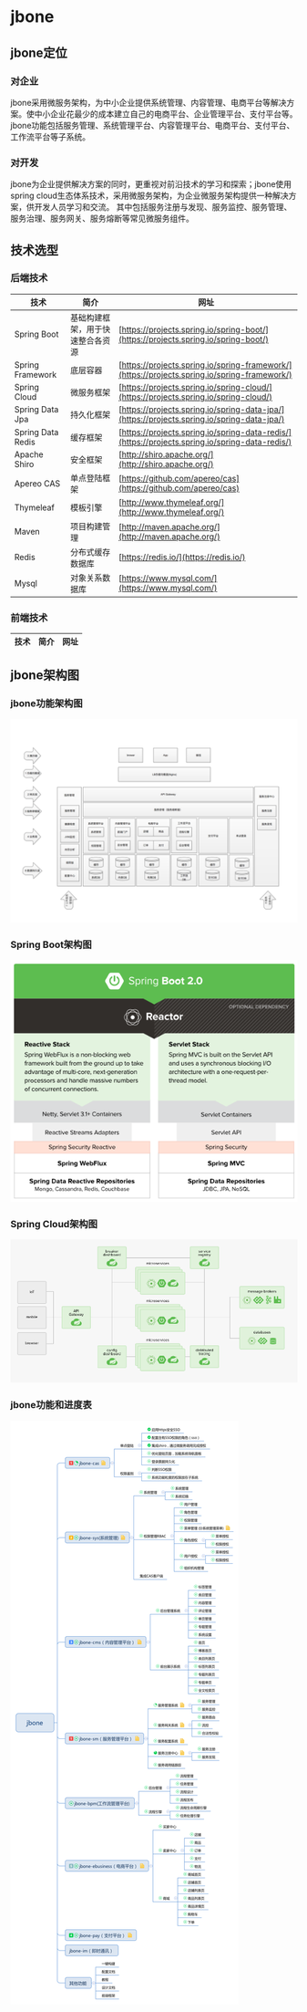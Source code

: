 # jbone
## jbone定位
### 对企业
jbone采用微服务架构，为中小企业提供系统管理、内容管理、电商平台等解决方案。使中小企业花最少的成本建立自己的电商平台、企业管理平台、支付平台等。
jbone功能包括服务管理、系统管理平台、内容管理平台、电商平台、支付平台、工作流平台等子系统。
### 对开发
jbone为企业提供解决方案的同时，更重视对前沿技术的学习和探索；jbone使用spring cloud生态体系技术，采用微服务架构，为企业微服务架构提供一种解决方案，供开发人员学习和交流。
其中包括服务注册与发现、服务监控、服务管理、服务治理、服务网关、服务熔断等常见微服务组件。
## 技术选型
### 后端技术
技术 | 简介 | 网址
---- | ------ | ----
Spring Boot | 基础构建框架，用于快速整合各资源 | [https://projects.spring.io/spring-boot/](https://projects.spring.io/spring-boot/)
Spring Framework | 底层容器 |  [https://projects.spring.io/spring-framework/](https://projects.spring.io/spring-framework/)
Spring Cloud | 微服务框架 | [https://projects.spring.io/spring-cloud/](https://projects.spring.io/spring-cloud/)
Spring Data Jpa | 持久化框架 | [https://projects.spring.io/spring-data-jpa/](https://projects.spring.io/spring-data-jpa/)
Spring Data Redis | 缓存框架 | [https://projects.spring.io/spring-data-redis/](https://projects.spring.io/spring-data-redis/)
Apache Shiro | 安全框架 | [http://shiro.apache.org/](http://shiro.apache.org/)
Apereo CAS | 单点登陆框架 | [https://github.com/apereo/cas](https://github.com/apereo/cas)
Thymeleaf | 模板引擎  | [http://www.thymeleaf.org/](http://www.thymeleaf.org/)
Maven | 项目构建管理  | [http://maven.apache.org/](http://maven.apache.org/)
Redis | 分布式缓存数据库 | [https://redis.io/](https://redis.io/)
Mysql | 对象关系数据库 | [https://www.mysql.com/](https://www.mysql.com/)
### 前端技术
技术 | 简介 | 网址
---- | ------ | ----
## jbone架构图
### jbone功能架构图
![Jbone功能架构图](doc/功能架构图.png)
### Spring Boot架构图
![Spring Boot架构图](doc/diagram-boot-reactor.png)
### Spring Cloud架构图
![Spring Cloud架构图](doc/diagram-distributed-systems.png)
### jbone功能和进度表
![进度](doc/jboneProcess.png)

